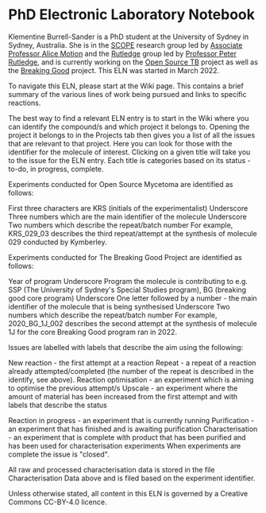 # PhD Electronic Laboratory Notebook

Klementine Burrell-Sander is a PhD student at the University of Sydney in Sydney, Australia. She is in the [SCOPE](https://github.com/alintheopen/SCOPE) research group led by [Associate Professor Alice Motion](http://alicemotion.com/) and the [Rutledge](https://www.sydney.edu.au/science/chemistry/~rutledge/home.htm) group led by [Professor Peter Rutledge](https://www.sydney.edu.au/science/about/our-people/academic-staff/peter-rutledge.html), and is currently working on the [Open Source TB](https://github.com/OpenSourceTB/) project as well as the [Breaking Good](https://github.com/TheBreakingGoodProject) project. This ELN was started in March 2022. 

To navigate this ELN, please start at the Wiki page. This contains a brief summary of the various lines of work being pursued and links to specific reactions.

The best way to find a relevant ELN entry is to start in the Wiki where you can identify the compound/s and which project it belongs to. Opening the project it belongs to in the Projects tab then gives you a list of all the issues that are relevant to that project. Here you can look for those with the identifier for the molecule of interest. Clicking on a given title will take you to the issue for the ELN entry. Each title is categories based on its status - to-do, in progress, complete.

Experiments conducted for Open Source Mycetoma are identified as follows:

First three characters are KRS (initials of the experimentalist)
Underscore
Three numbers which are the main identifier of the molecule
Underscore
Two numbers which describe the repeat/batch number
For example, KRS_029_03 describes the third repeat/attempt at the synthesis of molecule 029 conducted by Kymberley.

Experiments conducted for The Breaking Good Project are identified as follows:

Year of program
Underscore
Program the molecule is contributing to e.g. SSP (The University of Sydney's Special Studies program), BG (breaking good core program)
Underscore
One letter followed by a number - the main identifier of the molecule that is being synthesised
Underscore
Two numbers which describe the repeat/batch number
For example, 2020_BG_1J_002 describes the second attempt at the synthesis of molecule 1J for the core Breaking Good program ran in 2022.

Issues are labelled with labels that describe the aim using the following:

New reaction - the first attempt at a reaction
Repeat - a repeat of a reaction already attempted/completed (the number of the repeat is described in the identify, see above).
Reaction optimisation - an experiment which is aiming to optimise the previous attempt/s
Upscale - an experiment where the amount of material has been increased from the first attempt
and with labels that describe the status

Reaction in progress - an experiment that is currently running
Purification - an experiment that has finished and is awaiting purification
Characterisation - an experiment that is complete with product that has been purified and has been used for characterisation experiments
When experiments are complete the issue is "closed".

All raw and processed characterisation data is stored in the file Characterisation Data above and is filed based on the experiment identifier.

Unless otherwise stated, all content in this ELN is governed by a Creative Commons CC-BY-4.0 licence.
